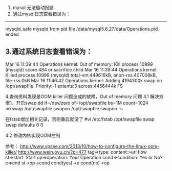 1. mysql 无法启动报错
2. 通过mysql日志查看错误为：
----------------
mysqld_safe mysqld from pid file /data/mysql5.6.27/data/Operations.pid ended

3.通过系统日志查看错误为：
----------------
Mar 16 11:39:44 Operations kernel: Out of memory: Kill process 10999 (mysqld) score 484 or sacrifice child
Mar 16 11:39:44 Operations kernel: Killed process 10999 (mysqld) total-vm:448616kB, anon-rss:407008kB, file-rss:0kB
Mar 16 11:46:42 Operations kernel: Adding 4194300k swap on /opt/swapfile.  Priority:-1 extents:3 across:4456444k FS

4.查询资料发现是OOM killer 问题造成的故障，Out of memory 问题
4.1 解决方案1，开启swap
dd if=/dev/zero of=/opt/swapfile bs=1M count=1024
mkswap /opt/swapfile
swapon /opt/swapfile
swapon -s

在fstab增加相关记录，否则重启就没了
#vi /etc/fstab
/opt/swapfile           swap                    swap    defaults        0 0

4.2 修改内核实现OOM控制

参考：
http://www.vpsee.com/2013/10/how-to-configure-the-linux-oom-killer/
http://www.weiruoyu.cn/?p=477
tag=>type: content:>url
flow
st=>start: Start
op=>operation: Your Operation
cond=>condition: Yes or No?
e=>end
st->op->cond
cond(yes)->e
cond(no)->op
